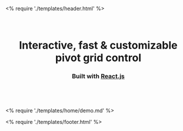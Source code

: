 <% require './templates/header.html' %>

<div style="text-align: center;margin: 75px 0">
<h1>Interactive, fast & customizable pivot grid control</h1>
<h3> Built with <a href="http://facebook.github.io/react/">React.js</a></h3>
</div>


<div style="text-align: center;margin: 55px 0 35px 0; font-size: 120px;">
    <i class="fa fa-hand-o-down "></i>
</div>

<% require './templates/home/demo.md' %>

<% require './templates/footer.html' %>